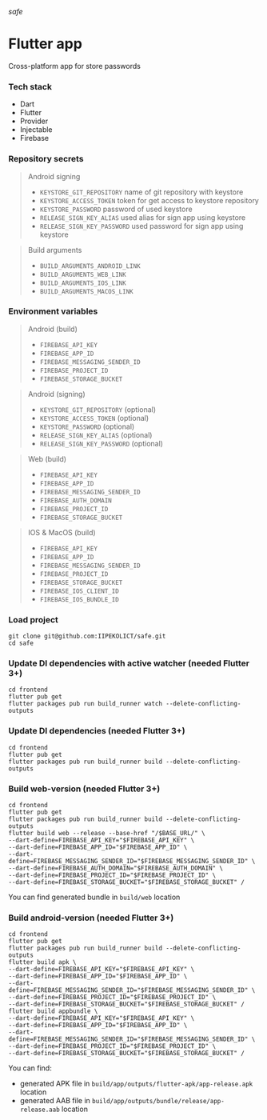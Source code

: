 _safe_

# Flutter app

Cross-platform app for store passwords

### Tech stack

- Dart
- Flutter
- Provider
- Injectable
- Firebase

### Repository secrets

> Android signing
> 
> - `KEYSTORE_GIT_REPOSITORY` name of git repository with keystore
> - `KEYSTORE_ACCESS_TOKEN` token for get access to keystore repository
> - `KEYSTORE_PASSWORD` password of used keystore
> - `RELEASE_SIGN_KEY_ALIAS` used alias for sign app using keystore
> - `RELEASE_SIGN_KEY_PASSWORD` used password for sign app using keystore

> Build arguments
> 
> - `BUILD_ARGUMENTS_ANDROID_LINK`
> - `BUILD_ARGUMENTS_WEB_LINK`
> - `BUILD_ARGUMENTS_IOS_LINK`
> - `BUILD_ARGUMENTS_MACOS_LINK`

### Environment variables

> Android (build)
> - `FIREBASE_API_KEY`
> - `FIREBASE_APP_ID`
> - `FIREBASE_MESSAGING_SENDER_ID`
> - `FIREBASE_PROJECT_ID`
> - `FIREBASE_STORAGE_BUCKET`

> Android (signing)
> - `KEYSTORE_GIT_REPOSITORY` (optional)
> - `KEYSTORE_ACCESS_TOKEN` (optional)
> - `KEYSTORE_PASSWORD` (optional)
> - `RELEASE_SIGN_KEY_ALIAS` (optional)
> - `RELEASE_SIGN_KEY_PASSWORD` (optional)

> Web (build)
> - `FIREBASE_API_KEY`
> - `FIREBASE_APP_ID`
> - `FIREBASE_MESSAGING_SENDER_ID`
> - `FIREBASE_AUTH_DOMAIN`
> - `FIREBASE_PROJECT_ID`
> - `FIREBASE_STORAGE_BUCKET`

> IOS & MacOS (build)
> - `FIREBASE_API_KEY`
> - `FIREBASE_APP_ID`
> - `FIREBASE_MESSAGING_SENDER_ID`
> - `FIREBASE_PROJECT_ID`
> - `FIREBASE_STORAGE_BUCKET`
> - `FIREBASE_IOS_CLIENT_ID`
> - `FIREBASE_IOS_BUNDLE_ID`

### Load project

```shell
git clone git@github.com:IIPEKOLICT/safe.git
cd safe
```

### Update DI dependencies with active watcher (needed Flutter 3+)

```shell
cd frontend
flutter pub get
flutter packages pub run build_runner watch --delete-conflicting-outputs
```

### Update DI dependencies (needed Flutter 3+)

```shell
cd frontend
flutter pub get
flutter packages pub run build_runner build --delete-conflicting-outputs
```

### Build web-version (needed Flutter 3+)

```shell
cd frontend
flutter pub get
flutter packages pub run build_runner build --delete-conflicting-outputs
flutter build web --release --base-href "/$BASE_URL/" \
--dart-define=FIREBASE_API_KEY="$FIREBASE_API_KEY" \
--dart-define=FIREBASE_APP_ID="$FIREBASE_APP_ID" \
--dart-define=FIREBASE_MESSAGING_SENDER_ID="$FIREBASE_MESSAGING_SENDER_ID" \
--dart-define=FIREBASE_AUTH_DOMAIN="$FIREBASE_AUTH_DOMAIN" \
--dart-define=FIREBASE_PROJECT_ID="$FIREBASE_PROJECT_ID" \
--dart-define=FIREBASE_STORAGE_BUCKET="$FIREBASE_STORAGE_BUCKET" /
```

You can find generated bundle in `build/web` location

### Build android-version (needed Flutter 3+)

```shell
cd frontend
flutter pub get
flutter packages pub run build_runner build --delete-conflicting-outputs
flutter build apk \
--dart-define=FIREBASE_API_KEY="$FIREBASE_API_KEY" \
--dart-define=FIREBASE_APP_ID="$FIREBASE_APP_ID" \
--dart-define=FIREBASE_MESSAGING_SENDER_ID="$FIREBASE_MESSAGING_SENDER_ID" \
--dart-define=FIREBASE_PROJECT_ID="$FIREBASE_PROJECT_ID" \
--dart-define=FIREBASE_STORAGE_BUCKET="$FIREBASE_STORAGE_BUCKET" /
flutter build appbundle \
--dart-define=FIREBASE_API_KEY="$FIREBASE_API_KEY" \
--dart-define=FIREBASE_APP_ID="$FIREBASE_APP_ID" \
--dart-define=FIREBASE_MESSAGING_SENDER_ID="$FIREBASE_MESSAGING_SENDER_ID" \
--dart-define=FIREBASE_PROJECT_ID="$FIREBASE_PROJECT_ID" \
--dart-define=FIREBASE_STORAGE_BUCKET="$FIREBASE_STORAGE_BUCKET" /
```

You can find:

- generated APK file in `build/app/outputs/flutter-apk/app-release.apk` location
- generated AAB file in `build/app/outputs/bundle/release/app-release.aab` location
